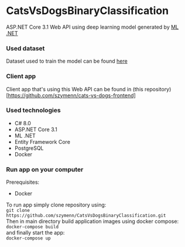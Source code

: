 # CatsVsDogsBinaryClassification
ASP.NET Core 3.1 Web API using deep learning model generated by [ML .NET](https://dotnet.microsoft.com/apps/machinelearning-ai/ml-dotnet)
### Used dataset
Dataset used to train the model can be found [here](https://www.kaggle.com/c/dogs-vs-cats/data)
### Client app
Client app that's using this Web API can be found in (this repository)[https://github.com/szymenn/cats-vs-dogs-frontend]
### Used technologies
- C# 8.0
- ASP.NET Core 3.1
- ML .NET
- Entity Framework Core 
- PostgreSQL
- Docker
### Run app on your computer
Prerequisites:
- Docker

To run app simply clone repository using: <br /> 
`git clone https://github.com/szymenn/CatsVsDogsBinaryClassification.git` <br />
Then in main directory build application images using docker compose: <br />
`docker-compose build` <br />
and finally start the app: <br />
`docker-compose up`
